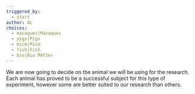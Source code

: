 ```yaml
---
triggered_by:
  - start
author: AL
choices:
  - macaques|Macaques
  - pigs|Pigs
  - mice|Mice
  - fish|Fish
  - bio|Bio Matter
---
```


We are now going to decide on the animal we will be using for the research. Each animal has proved to be a successful subject for this type of experiment, however some are better suited to our research than others.
